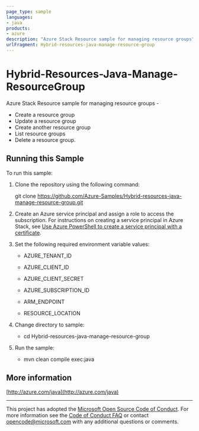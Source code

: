 ```yaml
---
page_type: sample
languages:
- java
products:
- azure
description: "Azure Stack Resource sample for managing resource groups"
urlFragment: Hybrid-resources-java-manage-resource-group
---
```


# Hybrid-Resources-Java-Manage-ResourceGroup #


  Azure Stack Resource sample for managing resource groups -
  - Create a resource group
  - Update a resource group
  - Create another resource group
  - List resource groups
  - Delete a resource group.
 

## Running this Sample ##

To run this sample:

1. Clone the repository using the following command:

    git clone https://github.com/Azure-Samples/Hybrid-resources-java-manage-resource-group.git

2. Create an Azure service principal and assign a role to access the subscription. For instructions on creating a service principal in Azure Stack, see [Use Azure PowerShell to create a service principal with a certificate](https://docs.microsoft.com/en-us/azure/azure-stack/azure-stack-create-service-principals).

3. Set the following required environment variable values:

    * AZURE_TENANT_ID

    * AZURE_CLIENT_ID

    * AZURE_CLIENT_SECRET

    * AZURE_SUBSCRIPTION_ID

    * ARM_ENDPOINT

    * RESOURCE_LOCATION

4. Change directory to sample:
    
    * cd Hybrid-resources-java-manage-resource-group

5. Run the sample:
    * mvn clean compile exec:java

## More information ##

[http://azure.com/java](http://azure.com/java)

---

This project has adopted the [Microsoft Open Source Code of Conduct](https://opensource.microsoft.com/codeofconduct/). For more information see the [Code of Conduct FAQ](https://opensource.microsoft.com/codeofconduct/faq/) or contact [opencode@microsoft.com](mailto:opencode@microsoft.com) with any additional questions or comments.
